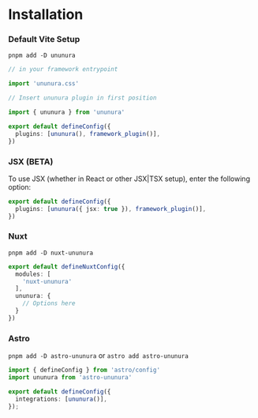 # Installation

### Default Vite Setup

`pnpm add -D ununura`

```ts
// in your framework entrypoint

import 'ununura.css'
```

```ts
// Insert ununura plugin in first position

import { ununura } from 'ununura'

export default defineConfig({
  plugins: [ununura(), framework_plugin()],
})
```

### JSX (BETA)

To use JSX (whether in React or other JSX|TSX setup), enter the following option:

```ts
export default defineConfig({
  plugins: [ununura({ jsx: true }), framework_plugin()],
})
```

### Nuxt

`pnpm add -D nuxt-ununura`

```ts
export default defineNuxtConfig({
  modules: [
    'nuxt-ununura'
  ],
  ununura: {
    // Options here
  }
})
```

### Astro

`pnpm add -D astro-ununura` or `astro add astro-ununura`

```ts
import { defineConfig } from 'astro/config'
import ununura from 'astro-ununura'

export default defineConfig({
  integrations: [ununura()],
});
```
